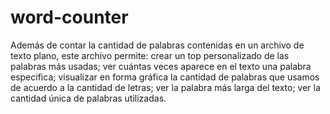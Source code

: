 # word-counter
Además de contar la cantidad de palabras contenidas en un archivo de texto plano, este archivo permite: crear un top personalizado de las palabras más usadas; ver cuántas veces aparece en el texto una palabra especifica; visualizar en forma gráfica la cantidad de palabras que usamos de acuerdo a la cantidad de letras; ver la palabra más larga del texto; ver la cantidad única de palabras utilizadas.
